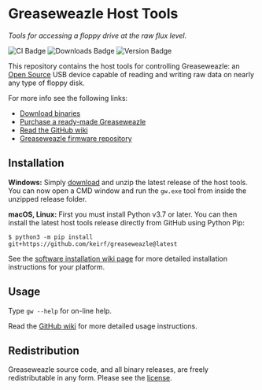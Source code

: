 # Greaseweazle Host Tools

*Tools for accessing a floppy drive at the raw flux level.*

![CI Badge][ci-badge]
![Downloads Badge][downloads-badge]
![Version Badge][version-badge]

This repository contains the host tools for controlling Greaseweazle:
an [Open Source][designfiles] USB device capable of reading and
writing raw data on nearly any type of floppy disk.

For more info see the following links:

* [Download binaries][Downloads]
* [Purchase a ready-made Greaseweazle][rmb]
* [Read the GitHub wiki](https://github.com/keirf/greaseweazle/wiki)
* [Greaseweazle firmware repository][firmware]

## Installation

**Windows:** Simply [download][Downloads] and unzip the latest release
of the host tools. You can now open a CMD window and run the `gw.exe` tool
from inside the unzipped release folder.

**macOS, Linux:** First you must install Python v3.7 or later. You can then
install the latest host tools release directly from GitHub using Python Pip:
```
$ python3 -m pip install git+https://github.com/keirf/greaseweazle@latest
```
See the [software installation wiki page][siwp] for more detailed
installation instructions for your platform.

## Usage

Type `gw --help` for on-line help.

Read the [GitHub wiki](https://github.com/keirf/greaseweazle/wiki)
for more detailed usage instructions.

## Redistribution

Greaseweazle source code, and all binary releases, are freely redistributable
in any form. Please see the [license](COPYING).

[designfiles]: https://github.com/keirf/greaseweazle/wiki/Design-Files
[firmware]: https://github.com/keirf/greaseweazle-firmware
[rmb]: https://github.com/keirf/greaseweazle/wiki/Ready-Made-Boards
[Downloads]: https://github.com/keirf/greaseweazle/wiki/Download-Host-Tools
[siwp]: https://github.com/keirf/greaseweazle/wiki/Software-Installation

[ci-badge]: https://github.com/keirf/greaseweazle/workflows/CI/badge.svg
[downloads-badge]: https://img.shields.io/github/downloads/keirf/greaseweazle/total
[version-badge]: https://img.shields.io/github/v/release/keirf/greaseweazle
